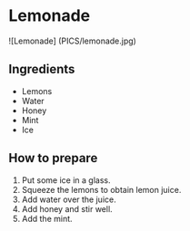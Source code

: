 # Lemonade

![Lemonade] (PICS/lemonade.jpg)
## Ingredients
- Lemons
- Water
- Honey
- Mint
- Ice


## How to prepare

1. Put some ice in a glass.
2. Squeeze the lemons to obtain lemon juice.
3. Add water over the juice.
4. Add honey and stir well.
5. Add the mint.